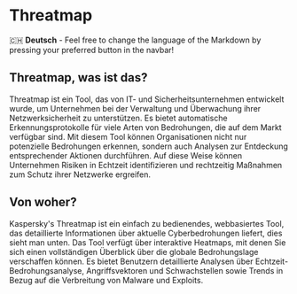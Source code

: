 # Threatmap

🇨🇭 **Deutsch** - Feel free to change the language of the Markdown by pressing your preferred button in the navbar!

## Threatmap, was ist das?

Threatmap ist ein Tool, das von IT- und Sicherheitsunternehmen entwickelt wurde,
um Unternehmen bei der Verwaltung und Überwachung ihrer Netzwerksicherheit zu
unterstützen. Es bietet automatische Erkennungsprotokolle für viele Arten von
Bedrohungen, die auf dem Markt verfügbar sind. Mit diesem Tool können
Organisationen nicht nur potenzielle Bedrohungen erkennen, sondern auch Analysen
zur Entdeckung entsprechender Aktionen durchführen. Auf diese Weise können
Unternehmen Risiken in Echtzeit identifizieren und rechtzeitig Maßnahmen zum
Schutz ihrer Netzwerke ergreifen.

## Von woher?

Kaspersky's Threatmap ist ein einfach zu bedienendes, webbasiertes Tool, das
detaillierte Informationen über aktuelle Cyberbedrohungen liefert, dies sieht
man unten. Das Tool verfügt über interaktive Heatmaps, mit denen Sie sich einen
vollständigen Überblick über die globale Bedrohungslage verschaffen können. Es
bietet Benutzern detaillierte Analysen über Echtzeit-Bedrohungsanalyse,
Angriffsvektoren und Schwachstellen sowie Trends in Bezug auf die Verbreitung
von Malware und Exploits.

